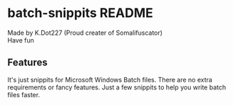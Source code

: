 # batch-snippits README

Made by K.Dot227 (Proud creater of Somalifuscator) \
Have fun

## Features

It's just snippits for Microsoft Windows Batch files. There are no extra requirements or fancy features. Just a few snippits to help you write batch files faster.